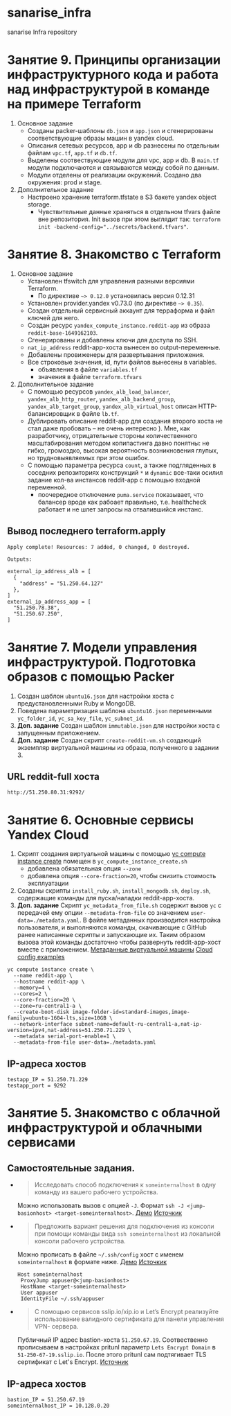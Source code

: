 # sanarise_infra
sanarise Infra repository

# Занятие 9. Принципы организации инфраструктурного кода и работа над инфраструктурой в команде на примере Terraform
 
 1. Основное задание
    - Созданы packer-шаблоны `db.json` и `app.json` и сгенерированы соответствующие образы машин в yandex cloud.
    - Описания сетевых ресурсов, app и db разнесены по отдельным файлам `vpc.tf`, `app.tf` и `db.tf`.
    - Выделены соотвествующие модули для vpc, app и db. В `main.tf` модули подключаются и связываются между собой по данным.
    - Модули отделены от реализации окружений. Создано два окружения: prod и stage.
 2. Дополнительное задание
    - Настроено хранение terraform.tfstate в S3 бакете yandex object storage.
      - Чувствительные данные храняться в отдельном tfvars файле вне репозитория. Init вызов при этом выглядит так: `terraform init -backend-config="../secrets/backend.tfvars"`.

# Занятие 8. Знакомство с Terraform

 1. Основное задание
    - Установлен tfswitch для управления разными версиями Terraform.
       - По директиве `~> 0.12.0` установилась версия 0.12.31
    - Установлен provider.yandex v0.73.0 (по директиве `~> 0.35`).
    - Создан отдельный сервисный аккаунт для терраформа и файл ключей для него.
    - Создан ресурс `yandex_compute_instance.reddit-app` из образа `reddit-base-1649162103`.
    - Сгенерированы и добавлены ключи для доступа по SSH.
    - `nat_ip_address` reddit-app-хоста вынесен во output-переменные.
    - Добавлены провиженеры для развертывания приложения.
    - Все строковые значения, id, пути файлов вынесены в variables.
      - объявления в файле `variables.tf`
      - значения в файле `terraform.tfvars`
 2. Дополнительное задание
    - С помощью ресурсов `yandex_alb_load_balancer`, `yandex_alb_http_router`, `yandex_alb_backend_group`, `yandex_alb_target_group`, `yandex_alb_virtual_host` описан HTTP-балансировщик в файле `lb.tf`.
    - Дублировать описание reddit-app для создания второго хоста не стал даже пробовать – не очень интересно ). Мне, как разработчику, отрицательные стороны количественного масштабирования методом копипастинга давно понятны: не гибко, громоздко, высокая вероятность возникновения глупых, но трудновыявляемых при этом ошибок.
    - С помощью параметра ресурса `count`, а также подгляденных в соседних репозиториях конструкций `*` и `dynamic` все-таки осилил задание кол-ва инстансов reddit-app с помощью входной переменной.
      - поочередное отключение `puma.service` показывает, что балансер вроде как рабоает правильно, т.е. healthcheck работает и не шлет запросы на отвалившийся инстанс.

## Вывод последнего terraform.apply
```
Apply complete! Resources: 7 added, 0 changed, 0 destroyed.

Outputs:

external_ip_address_alb = [
  {
    "address" = "51.250.64.127"
  },
]
external_ip_address_app = [
  "51.250.78.38",
  "51.250.67.250",
]
```

# Занятие 7. Модели управления инфраструктурой. Подготовка образов с помощью Packer

 1. Создан шаблон `ubuntu16.json` для настройки хоста с предустановленными Ruby и MongoDB.
 2. Поведена параметризация шаблона `ubuntu16.json` переменными `yc_folder_id`, `yc_sa_key_file`, `yc_subnet_id`.
 3. **Доп. задание** Создан шаблон `immutable.json` для настройки хоста с запущенным приложением.
 4. **Доп. задание** Создан скрипт `create-reddit-vm.sh` создающий экземпляр виртуальной машины из образа, полученного в задании 3.

## URL reddit-full хоста

```
http://51.250.80.31:9292/
```

# Занятие 6. Основные сервисы Yandex Cloud

 1. Скрипт создания виртуальной машины с помощью [yc compute instance create](https://cloud.yandex.ru/docs/cli/cli-ref/managed-services/compute/instance/create) помещен в `yc_compute_instance_create.sh`
    - добавлена обязательная опция `--zone`
    - добавлена опция `--core-fraction=20`, чтобы снизить стоимость эксплуатации
 2. Созданы скрипты `install_ruby.sh`, `install_mongodb.sh`, `deploy.sh`, содержащие команды для пуска/наладки reddit-app-хоста.
 3. **Доп. задание** Скрипт `yc_metadata_from_file.sh` содержит вызов `yc` с передачей ему опции `--metadata-from-file` со значением `user-data=./metadata.yaml`. В файле метаданных производится настройка пользователя, и выполняются команды, скачивающие с GitHub ранее написанные скрипты и запускающие их. Таким образом вызова этой команды достаточно чтобы развернуть reddit-app-хост вместе с приложением.
[Метаданные виртуальной машины](https://cloud.yandex.ru/docs/cli/cli-ref/managed-services/compute/instance/create)
[Cloud config examples](https://cloudinit.readthedocs.io/en/latest/topics/examples.html)

``` shell
yc compute instance create \
  --name reddit-app \
  --hostname reddit-app \
  --memory=4 \
  --cores=2 \
  --core-fraction=20 \
  --zone=ru-central1-a \
  --create-boot-disk image-folder-id=standard-images,image-family=ubuntu-1604-lts,size=10GB \
  --network-interface subnet-name=default-ru-central1-a,nat-ip-version=ipv4,nat-address=51.250.71.229 \
  --metadata serial-port-enable=1 \
  --metadata-from-file user-data=./metadata.yaml
```

## IP-адреса хостов

```
testapp_IP = 51.250.71.229
testapp_port = 9292
```

# Занятие 5. Знакомство с облачной инфраструктурой и облачными сервисами

## Самостоятельные задания.
 - > Исследовать способ подключения к `someinternalhost` в одну команду из вашего рабочего устройства.

   Можно использовать вызов с опцией `-J`. Формат `ssh -J <jump-basionhost> <target-someinternalhost>`. [Демо](https://asciinema.org/a/4C1kSacuLlQdXhJB2eMsWXRM1)  [Источкик](https://habr.com/ru/company/cloud4y/blog/530516/)
 - > Предложить вариант решения для подключения из консоли при помощи команды вида `ssh someinternalhost` из локальной консоли рабочего устройства.

   Можно прописать в файле `~/.ssh/config` хост с именем `someinternalhost` в формате ниже. [Демо](https://asciinema.org/a/kaVv5ecZe26c29jrv1SmRp9Ya) [Источкик](https://man.openbsd.org/ssh_config)
   ```
   Host someinternalhost
	ProxyJump appuser@<jump-basionhost>
	HostName <target-someinternalhost>
	User appuser
	IdentityFile ~/.ssh/appuser
   ```
 - > С помощью сервисов sslip.io/xip.io и Let’s Encrypt реализуйте использование валидного сертификата для панели управления VPN- сервера.

   Публичный IP адрес bastion-хоста `51.250.67.19`. Соотвественно прописываем в настройках pritunl параметр `Lets Encrypt Domain` в `51-250-67-19.sslip.io`.
   После этого pritunl сам подтягивает TLS сертификат с Let's Encrypt. [Источник](https://docs.pritunl.com/docs/letsencrypt-ssl-certificate)

## IP-адреса хостов

```
bastion_IP = 51.250.67.19
someinternalhost_IP = 10.128.0.20
```
